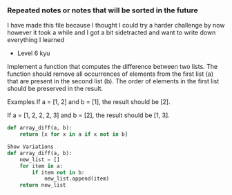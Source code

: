 ### Repeated notes or notes that will be sorted in the future

I have made this file because I thought I could try a harder challenge by now however it took a while and I got a bit sidetracted and want to write down everything I learned

* Level 6 kyu

Implement a function that computes the difference between two lists. The function should remove all occurrences of elements from the first list (a) that are present in the second list (b). The order of elements in the first list should be preserved in the result.

Examples
If a = [1, 2] and b = [1], the result should be [2].

If a = [1, 2, 2, 2, 3] and b = [2], the result should be [1, 3].


```Python
def array_diff(a, b):
    return [x for x in a if x not in b]

Show Variations
def array_diff(a, b):
    new_list = []
    for item in a:
        if item not in b:
            new_list.append(item)
    return new_list
```
